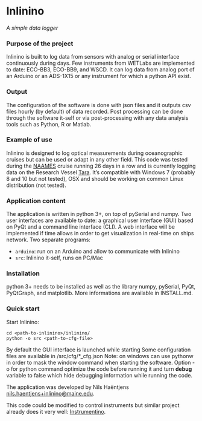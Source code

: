Inlinino
========

_A simple data logger_

### Purpose of the project
Inlinino is built to log data from sensors with analog or serial interface continuously during days. Few instruments from WETLabs are implemented to date: ECO-BB3, ECO-BB9, and WSCD. It can log data from analog port of an Arduino or an ADS-1X15 or any instrument for which a python API exist.

### Output
The configuration of the software is done with json files and it outputs csv files hourly (by default) of data recorded. Post processing can be done through the software it-self or via post-processing with any data analysis tools such as Python, R or Matlab.

### Example of use
Inlinino is designed to log optical measurements during oceanographic cruises but can be used or adapt in any other field. This code was tested during the [NAAMES](http://naames.larc.nasa.gov) cruise running 26 days in a row and is currently logging data on the Research Vessel [Tara](http://oceans.taraexpeditions.org/). It’s compatible with Windows 7 (probably 8 and 10 but not tested), OSX and should be working on common Linux distribution (not tested).

### Application content
The application is written in python 3+, on top of pySerial and numpy. Two user interfaces are available to date: a graphical user interface (GUI) based on PyQt and a command line interface (CLI). A web interface will be implemented if time allows in order to get visualization in real-time on ships network.
Two separate programs:
- `arduino`: run on an Arduino and allow to communicate with Inlinino
- `src`: Inlinino it-self, runs on PC/Mac

### Installation
python 3+ needs to be installed as well as the library numpy, pySerial, PyQt, PyQtGraph, and matplotlib.
More informations are available in INSTALL.md.

### Quick start
Start Inlinino:
```
cd <path-to-inlinino>/inlinino/
python -o src <path-to-cfg-file>
```
By default the GUI interface is launched while starting
Some configuration files are available in /src/cfg/*_cfg.json
Note: on windows can use pythonw in order to mask the window command when starting the software. Option -o for python command optimize the code before running it and turn __debug__ variable to false which hide debugging information while running the code.

The application was developed by Nils Haëntjens <nils.haentjens+inlinino@maine.edu>.

This code could be modified to control instruments but similar project already does it very well: [Instrumentino](https://github.com/yoelk/instrumentino).